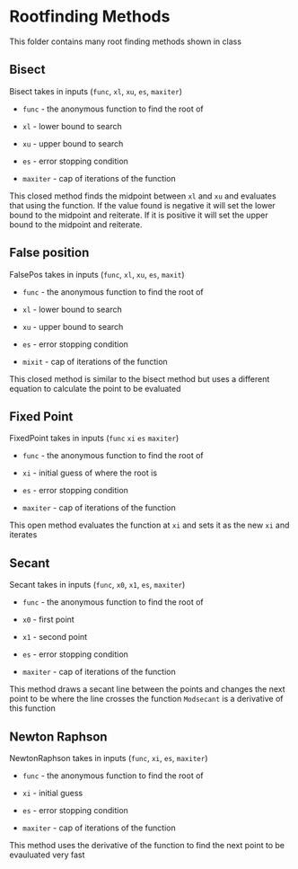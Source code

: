 # Rootfinding Methods
This folder contains many root finding methods shown in class

## Bisect

 Bisect takes in inputs (`func`, `xl`, `xu`, `es`, `maxiter`)

  * `func` - the anonymous function to find the root of

  * `xl` - lower bound to search

  * `xu` - upper bound to search

  * `es` - error stopping condition

  * `maxiter` - cap of iterations of the function

   This closed method finds the midpoint between `xl` and `xu` and evaluates that using the function. If the value found is negative it will set the lower bound to the midpoint and reiterate. If it is positive it will set the upper bound to the midpoint and reiterate.

## False position

 FalsePos takes in inputs (`func`, `xl`, `xu`, `es`, `maxit`)

  * `func` - the anonymous function to find the root of

  * `xl` - lower bound to search

  * `xu` - upper bound to search

  * `es` - error stopping condition

  * `mixit` - cap of iterations of the function

   This closed method is similar to the bisect method but uses a different equation to calculate the point to be evaluated

## Fixed Point

 FixedPoint takes in inputs (`func` `xi` `es` `maxiter`)

  * `func` - the anonymous function to find the root of

  * `xi` - initial guess of where the root is

  * `es` - error stopping condition

  * `maxiter` - cap of iterations of the function

   This open method evaluates the function at `xi` and sets it as the new `xi` and iterates

## Secant

 Secant takes in inputs (`func`, `x0`, `x1`, `es`, `maxiter`)

  * `func` - the anonymous function to find the root of

  * `x0` - first point

  * `x1` - second point

  * `es` - error stopping condition

  * `maxiter` - cap of iterations of the function

   This method draws a secant line between the points and changes the next point to be where the line crosses the function `Modsecant` is a derivative of this function

## Newton Raphson

 NewtonRaphson takes in inputs (`func`, `xi`, `es`, `maxiter`)

  * `func` - the anonymous function to find the root of

  * `xi` - initial guess

  * `es` - error stopping condition

  * `maxiter` - cap of iterations of the function

   This method uses the derivative of the function to find the next point to be evauluated very fast

